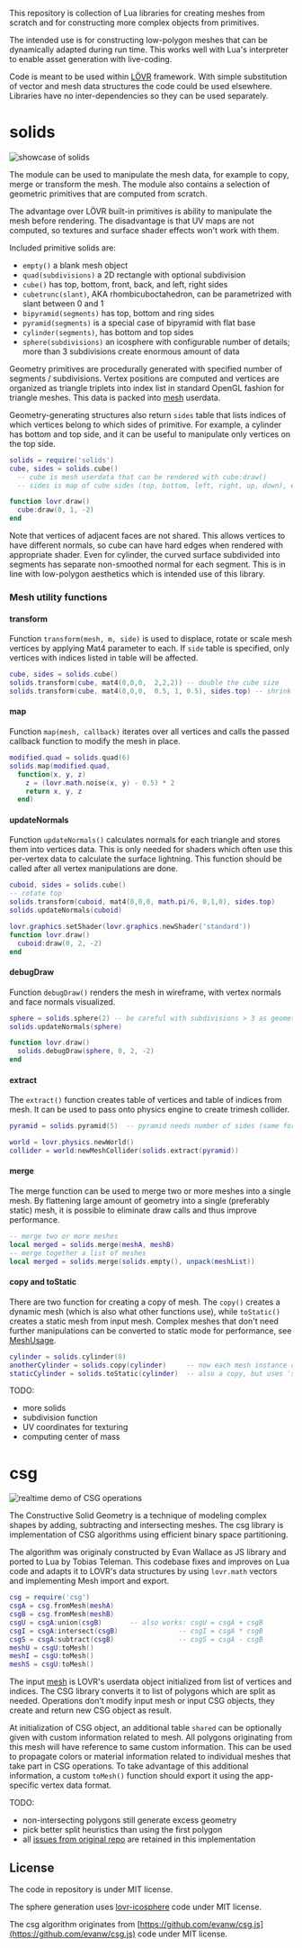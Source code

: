 This repository is collection of Lua libraries for creating meshes from scratch and for constructing more complex objects from primitives.

The intended use is for constructing low-polygon meshes that can be dynamically adapted during run time. This works well with Lua's interpreter to enable asset generation with live-coding.

Code is meant to be used within [LÖVR](https://github.com/bjornbytes/lovr) framework. With simple substitution of vector and mesh data structures the code could be used elsewhere. Libraries have no inter-dependencies so they can be used separately.

# solids

![showcase of solids](media/solids.png?raw=true "Showcase of solids")

The module can be used to manipulate the mesh data, for example to copy, merge or transform the mesh. The module also contains a selection of geometric primitives that are computed from scratch.

The advantage over LÖVR built-in primitives is ability to manipulate the mesh before rendering. The disadvantage is that UV maps are not computed, so textures and surface shader effects won't work with them.

Included primitive solids are:

* `empty()` a blank mesh object
* `quad(subdivisions)` a 2D rectangle with optional subdivision
* `cube()` has top, bottom, front, back, and left, right sides
* `cubetrunc(slant)`, AKA rhombicuboctahedron, can be parametrized with slant between 0 and 1
* `bipyramid(segments)` has top, bottom and ring sides 
* `pyramid(segments)`  is a special case of bipyramid with flat base
* `cylinder(segments)`, has bottom and top sides
* `sphere(subdivisions)`  an icosphere with configurable number of details; more than 3 subdivisions create enormous amount of data

Geometry primitives are procedurally generated with specified number of segments / subdivisions. Vertex positions are computed and vertices are organized as triangle triplets into index list in standard OpenGL fashion for triangle meshes. This data is packed into [mesh](https://lovr.org/docs/Mesh) userdata.

Geometry-generating structures also return `sides` table that lists indices of which vertices belong to which sides of primitive. For example, a cylinder has bottom and top side, and it can be useful to manipulate only vertices on the top side.

```lua
solids = require('solids')
cube, sides = solids.cube()
  -- cube is mesh userdata that can be rendered with cube:draw()
  -- sides is map of cube sides (top, bottom, left, right, up, down), each side being list of vertex indices

function lovr.draw()
  cube:draw(0, 1, -2)
end
```

Note that vertices of adjacent faces are not shared. This allows vertices to have different normals, so cube can have hard edges when rendered with appropriate shader. Even for cylinder, the curved surface subdivided into segments has separate non-smoothed normal for each segment. This is in line with low-polygon aesthetics which is intended use of this library.

### Mesh utility functions

#### transform
Function `transform(mesh, m, side)` is used to displace, rotate or scale mesh vertices by applying Mat4 parameter to each. If `side` table is specified, only vertices with indices listed in table will be affected.

```lua
cube, sides = solids.cube()
solids.transform(cube, mat4(0,0,0,  2,2,2)) -- double the cube size
solids.transform(cube, mat4(0,0,0,  0.5, 1, 0.5), sides.top) -- shrink the top side
```

#### map

Function `map(mesh, callback)` iterates over all vertices and calls the passed callback function to modify the mesh in place.

```lua
modified.quad = solids.quad(6)
solids.map(modified.quad,
  function(x, y, z) 
    z = (lovr.math.noise(x, y) - 0.5) * 2
    return x, y, z
  end)
```

#### updateNormals

Function `updateNormals()` calculates normals for each triangle and stores them into vertices data. This is only needed for shaders which often use this per-vertex data to calculate the surface lightning. This function should be called after all vertex manipulations are done.

```lua
cuboid, sides = solids.cube()
-- rotate top
solids.transform(cuboid, mat4(0,0,0, math.pi/6, 0,1,0), sides.top)
solids.updateNormals(cuboid)

lovr.graphics.setShader(lovr.graphics.newShader('standard'))
function lovr.draw()
  cuboid:draw(0, 2, -2)
end
```

#### debugDraw

Function `debugDraw()` renders the mesh in wireframe, with vertex normals and face normals visualized.

```lua
sphere = solids.sphere(2) -- be careful with subdivisions > 3 as geometry count explodes
solids.updateNormals(sphere)

function lovr.draw()
  solids.debugDraw(sphere, 0, 2, -2)
end
```

#### extract

The `extract()` function creates table of vertices and table of indices from mesh. It can be used to pass onto physics engine to create trimesh collider.

```lua
pyramid = solids.pyramid(5)  -- pyramid needs number of sides (same for bipyramid and cylinder)

world = lovr.physics.newWorld()
collider = world:newMeshCollider(solids.extract(pyramid))
```

#### merge

The merge function can be used to merge two or more meshes into a single mesh. By flattening large amount of geometry into a single (preferably static) mesh, it is possible to eliminate draw calls and thus improve performance.

```lua
-- merge two or more meshes
local merged = solids.merge(meshA, meshB)
-- merge together a list of meshes
local merged = solids.merge(solids.empty(), unpack(meshList))
```

#### copy and toStatic

There are two function for creating a copy of mesh. The `copy()` creates a dynamic mesh (which is also what other functions use), while `toStatic()` creates a static mesh from input mesh. Complex meshes that don't need further manipulations can be converted to static mode for performance, see [MeshUsage](https://lovr.org/docs/MeshUsage).

```lua
cylinder = solids.cylinder(8)
anotherCylinder = solids.copy(cylinder)     -- now each mesh instance can be manipulated independently
staticCylinder = solids.toStatic(cylinder)  -- also a copy, but uses 'static' mesh for performance
```

TODO:
* more solids
* subdivision function
* UV coordinates for texturing
* computing center of mass

# csg

![realtime demo of CSG operations](media/csg.gif "Realtime CSG")

The Constructive Solid Geometry is a technique of modeling complex shapes by adding, subtracting and intersecting meshes. The csg library is implementation of CSG algorithms using efficient binary space partitioning. 

The algorithm was originaly constructed by Evan Wallace as JS library and ported to Lua by Tobias Teleman. This codebase fixes and improves on Lua code and adapts it to LOVR's data structures by using `lovr.math` vectors and implementing Mesh import and export.


```lua
csg = require('csg')
csgA = csg.fromMesh(meshA)
csgB = csg.fromMesh(meshB)
csgU = csgA:union(csgB)       -- also works: csgU = csgA + csgB
csgI = csgA:intersect(csgB)               -- csgI = csgA * csgB
csgS = csgA:subtract(csgB)                -- csgS = csgA - csgB
meshU = csgU:toMesh()
meshI = csgU:toMesh()
meshS = csgU:toMesh()
```

The input [mesh](https://lovr.org/docs/Mesh) is LOVR's userdata object initialized from list of vertices and indices. The CSG library converts it to list of polygons which are split as needed. Operations don't modify input mesh or input CSG objects, they create and return new CSG object as result.

At initialization of CSG object, an additional table `shared` can be optionally given with custom information related to mesh. All polygons originating from this mesh will have reference to same custom information. This can be used to propagate colors or material information related to individual meshes that take part in CSG operations. To take advantage of this additional information, a custom `toMesh()` function should export it using the app-specific vertex data format.

TODO:
 * non-intersecting polygons still generate excess geometry 
 * pick better split heuristics than using the first polygon
 * all [issues from original repo](https://github.com/evanw/csg.js/issues) are retained in this implementation

## License

The code in repository is under MIT license.

The sphere generation uses [lovr-icosphere](https://github.com/bjornbytes/lovr-icosphere) code under MIT license.

The csg algorithm originates from [https://github.com/evanw/csg.js](https://github.com/evanw/csg.js) code under MIT license.
